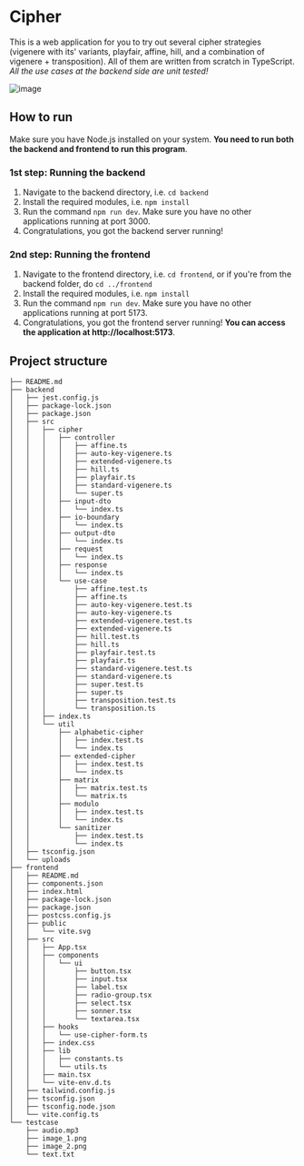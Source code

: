 # Cipher

This is a web application for you to try out several cipher strategies (vigenere with its' variants, playfair, affine, hill, and a combination of vigenere + transposition). All of them are written from scratch in TypeScript. *All the use cases at the backend side are unit tested!*

![image](https://github.com/acomarcho/cipher/assets/29671825/ee0056ef-782a-4334-ad8c-4a09ddc1895c)

## How to run

Make sure you have Node.js installed on your system. **You need to run both the backend and frontend to run this program**.

### 1st step: Running the backend

1. Navigate to the backend directory, i.e. `cd backend`
2. Install the required modules, i.e. `npm install`
3. Run the command `npm run dev`. Make sure you have no other applications running at port 3000.
4. Congratulations, you got the backend server running!

### 2nd step: Running the frontend

1. Navigate to the frontend directory, i.e. `cd frontend`, or if you're from the backend folder, do `cd ../frontend`
2. Install the required modules, i.e. `npm install`
3. Run the command `npm run dev`. Make sure you have no other applications running at port 5173.
4. Congratulations, you got the frontend server running! **You can access the application at http://localhost:5173**.

## Project structure
```
├── README.md
├── backend
│   ├── jest.config.js
│   ├── package-lock.json
│   ├── package.json
│   ├── src
│   │   ├── cipher
│   │   │   ├── controller
│   │   │   │   ├── affine.ts
│   │   │   │   ├── auto-key-vigenere.ts
│   │   │   │   ├── extended-vigenere.ts
│   │   │   │   ├── hill.ts
│   │   │   │   ├── playfair.ts
│   │   │   │   ├── standard-vigenere.ts
│   │   │   │   └── super.ts
│   │   │   ├── input-dto
│   │   │   │   └── index.ts
│   │   │   ├── io-boundary
│   │   │   │   └── index.ts
│   │   │   ├── output-dto
│   │   │   │   └── index.ts
│   │   │   ├── request
│   │   │   │   └── index.ts
│   │   │   ├── response
│   │   │   │   └── index.ts
│   │   │   └── use-case
│   │   │       ├── affine.test.ts
│   │   │       ├── affine.ts
│   │   │       ├── auto-key-vigenere.test.ts
│   │   │       ├── auto-key-vigenere.ts
│   │   │       ├── extended-vigenere.test.ts
│   │   │       ├── extended-vigenere.ts
│   │   │       ├── hill.test.ts
│   │   │       ├── hill.ts
│   │   │       ├── playfair.test.ts
│   │   │       ├── playfair.ts
│   │   │       ├── standard-vigenere.test.ts
│   │   │       ├── standard-vigenere.ts
│   │   │       ├── super.test.ts
│   │   │       ├── super.ts
│   │   │       ├── transposition.test.ts
│   │   │       └── transposition.ts
│   │   ├── index.ts
│   │   └── util
│   │       ├── alphabetic-cipher
│   │       │   ├── index.test.ts
│   │       │   └── index.ts
│   │       ├── extended-cipher
│   │       │   ├── index.test.ts
│   │       │   └── index.ts
│   │       ├── matrix
│   │       │   ├── matrix.test.ts
│   │       │   └── matrix.ts
│   │       ├── modulo
│   │       │   ├── index.test.ts
│   │       │   └── index.ts
│   │       └── sanitizer
│   │           ├── index.test.ts
│   │           └── index.ts
│   ├── tsconfig.json
│   └── uploads
├── frontend
│   ├── README.md
│   ├── components.json
│   ├── index.html
│   ├── package-lock.json
│   ├── package.json
│   ├── postcss.config.js
│   ├── public
│   │   └── vite.svg
│   ├── src
│   │   ├── App.tsx
│   │   ├── components
│   │   │   └── ui
│   │   │       ├── button.tsx
│   │   │       ├── input.tsx
│   │   │       ├── label.tsx
│   │   │       ├── radio-group.tsx
│   │   │       ├── select.tsx
│   │   │       ├── sonner.tsx
│   │   │       └── textarea.tsx
│   │   ├── hooks
│   │   │   └── use-cipher-form.ts
│   │   ├── index.css
│   │   ├── lib
│   │   │   ├── constants.ts
│   │   │   └── utils.ts
│   │   ├── main.tsx
│   │   └── vite-env.d.ts
│   ├── tailwind.config.js
│   ├── tsconfig.json
│   ├── tsconfig.node.json
│   └── vite.config.ts
└── testcase
    ├── audio.mp3
    ├── image_1.png
    ├── image_2.png
    └── text.txt
```
